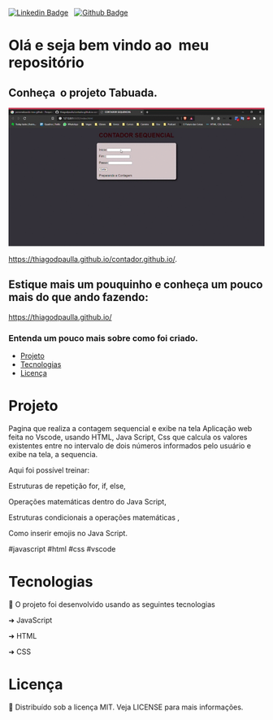 [![Linkedin Badge](https://img.shields.io/badge/-LinkedIn-blue?style=flat-square&logo=Linkedin&logoColor=white&link=https://www.linkedin.com/in/thiagodepaulla/)](https://www.linkedin.com/in/thiagodepaulla/)   [![Github Badge](https://img.shields.io/badge/-Github-000?style=flat-square&logo=Github&logoColor=white&link=https://github.com/thiagodpaulla)](https://github.com/thiagodpaulla)

# Olá e seja bem vindo ao  meu repositório
## Conheça  o projeto Tabuada.
![](https://github.com/thiagodpaulla/contador.github.io/blob/main/CONTADOR%20SEQUENCIAL.gif)


 https://thiagodpaulla.github.io/contador.github.io/.

## Estique mais um pouquinho e conheça um pouco mais do que ando fazendo:
https://thiagodpaulla.github.io/


### Entenda um pouco mais sobre como foi criado.

<!--ts-->
 * [Projeto](#projeto)  
 * [Tecnologias](#tecnologias) 
 * [Licença](#licença) 
 <!--te-->

# Projeto

Pagina que realiza a contagem sequencial e exibe na tela Aplicação web feita no Vscode, usando HTML, Java Script, Css que calcula os valores existentes entre no intervalo de dois números informados pelo usuário e exibe na tela, a sequencia.

Aqui foi possível treinar:

Estruturas de repetição for, if, else,

Operações matemáticas dentro do Java Script,

Estruturas condicionais a operações matemáticas ,

Como inserir emojis no Java Script.

#javascript #html #css #vscode



# Tecnologias

🚀 O projeto foi desenvolvido usando as seguintes tecnologias


➜ JavaScript

➜ HTML

➜ CSS


# Licença
📂 Distribuído sob a licença MIT. Veja LICENSE para mais informações.
 


